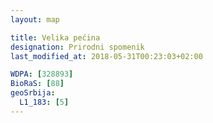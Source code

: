 ```yaml
---
layout: map

title: Velika pećina
designation: Prirodni spomenik
last_modified_at: 2018-05-31T00:23:03+02:00

WDPA: [328893]
BioRaS: [88]
geoSrbija:
  L1_183: [5]
---
```

